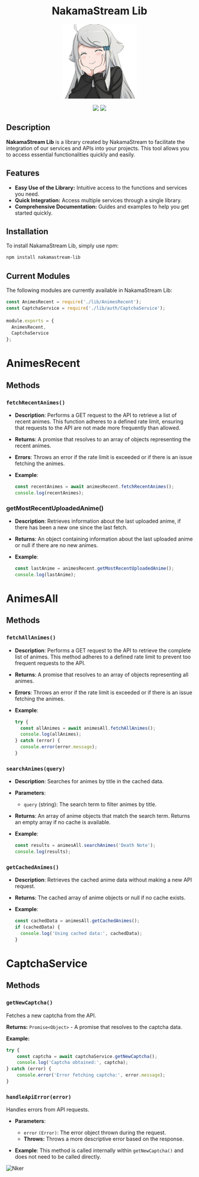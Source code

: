 <h1 align="center">NakamaStream Lib</h1>

<p align="center">
  <a href="https://nakamastream.domcloud.dev" target="_blank">
    <img src="https://github.com/NakamaStream/Resources/blob/main/NakamStream-logo-HD-removebg.png?raw=true" alt="Logo" width="200"/>
  </a>
</p>

<p align="center">
  <a href="#"><img src="https://img.shields.io/badge/JavaScript-F7DF1E.svg?style=for-the-badge&logo=JavaScript&logoColor=black"/></a>
  <a href="#"><img src="https://img.shields.io/badge/NPM-%23CB3837.svg?style=for-the-badge&logo=npm&logoColor=white"/></a>
</p>

## Description

**NakamaStream Lib** is a library created by NakamaStream to facilitate the integration of our services and APIs into your projects. This tool allows you to access essential functionalities quickly and easily.

## Features

- **Easy Use of the Library:** Intuitive access to the functions and services you need.
- **Quick Integration:** Access multiple services through a single library.
- **Comprehensive Documentation:** Guides and examples to help you get started quickly.

## Installation

To install NakamaStream Lib, simply use npm:

```bash
npm install nakamastream-lib
```

## Current Modules

The following modules are currently available in NakamaStream Lib:

```javascript
const AnimesRecent = require('./lib/AnimesRecent');
const CaptchaService = require('./lib/auth/CaptchaService');

module.exports = {
  AnimesRecent,
  CaptchaService
};
```

# AnimesRecent

## Methods

### `fetchRecentAnimes()`

- **Description**: 
  Performs a GET request to the API to retrieve a list of recent animes. This function adheres to a defined rate limit, ensuring that requests to the API are not made more frequently than allowed.

- **Returns**: 
  A promise that resolves to an array of objects representing the recent animes.

- **Errors**: 
  Throws an error if the rate limit is exceeded or if there is an issue fetching the animes.

- **Example**:
  ```javascript
  const recentAnimes = await animesRecent.fetchRecentAnimes();
  console.log(recentAnimes);
   ```

### getMostRecentUploadedAnime()

- **Description**:
 Retrieves information about the last uploaded anime, if there has been a new one since the last fetch.

- **Returns**:
 An object containing information about the last uploaded anime or null if there are no new animes.

- **Example**:
  ```javascript
  const lastAnime = animesRecent.getMostRecentUploadedAnime();
  console.log(lastAnime);
  ```

# AnimesAll

## Methods

### `fetchAllAnimes()`

- **Description**: 
  Performs a GET request to the API to retrieve the complete list of animes. This method adheres to a defined rate limit to prevent too frequent requests to the API.

- **Returns**: 
  A promise that resolves to an array of objects representing all animes.

- **Errors**: 
  Throws an error if the rate limit is exceeded or if there is an issue fetching the animes.

- **Example**:
  ```javascript
  try {
    const allAnimes = await animesAll.fetchAllAnimes();
    console.log(allAnimes);
  } catch (error) {
    console.error(error.message);
  }
  ```

### `searchAnimes(query)`

- **Description**:
  Searches for animes by title in the cached data.

- **Parameters**:
  - `query` (string): The search term to filter animes by title.

- **Returns**:
  An array of anime objects that match the search term. Returns an empty array if no cache is available.

- **Example**:
  ```javascript
  const results = animesAll.searchAnimes('Death Note');
  console.log(results);
  ```

### `getCachedAnimes()`

- **Description**:
  Retrieves the cached anime data without making a new API request.

- **Returns**:
  The cached array of anime objects or null if no cache exists.

- **Example**:
  ```javascript
  const cachedData = animesAll.getCachedAnimes();
  if (cachedData) {
    console.log('Using cached data:', cachedData);
  }
  ```

# CaptchaService

## Methods

### `getNewCaptcha()`

Fetches a new captcha from the API.

**Returns:** `Promise<Object>` - A promise that resolves to the captcha data.

**Example:**

```javascript
try {
    const captcha = await captchaService.getNewCaptcha();
    console.log('Captcha obtained:', captcha);
} catch (error) {
    console.error('Error fetching captcha:', error.message);
}
```

### `handleApiError(error)`

Handles errors from API requests.

- **Parameters**:
  - `error` `(Error)`: The error object thrown during the request.
  - **Throws:** Throws a more descriptive error based on the response.

- **Example**:
  This method is called internally within `getNewCaptcha()` and does not need to be called directly.


<div style="text-align: left;">
    <img src="https://github.com/user-attachments/assets/f0fd18c8-5084-4078-9aca-4cd5e7b115a0" alt="Nker" width="500" style="float: left; margin-right: 10px;" />
</div>
